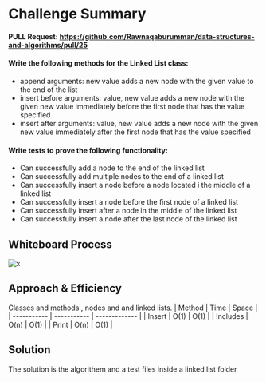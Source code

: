 # Challenge Summary

#### PULL Request: https://github.com/Rawnaqaburumman/data-structures-and-algorithms/pull/25

#### Write the following methods for the Linked List class:

- append
arguments: new value
adds a new node with the given value to the end of the list
- insert before
arguments: value, new value
adds a new node with the given new value immediately before the first node that has the value specified
- insert after
arguments: value, new value
adds a new node with the given new value immediately after the first node that has the value specified

#### Write tests to prove the following functionality:

- Can successfully add a node to the end of the linked list
- Can successfully add multiple nodes to the end of a linked list
- Can successfully insert a node before a node located i the middle of a linked list
- Can successfully insert a node before the first node of a linked list
- Can successfully insert after a node in the middle of the linked list
- Can successfully insert a node after the last node of the linked list
## Whiteboard Process
![x](linkedlist.PNG)

## Approach & Efficiency
Classes and methods , nodes and and linked lists.
| Method | Time | Space |
| ----------- | ----------- | ------------- |
| Insert | O(1) | O(1) |
| Includes | O(n) | O(1) |
| Print | O(n) | O(1) |

## Solution
<!-- Show how to run your code, and examples of it in action -->
The solution is the algorithem and a test files inside a linked list folder
